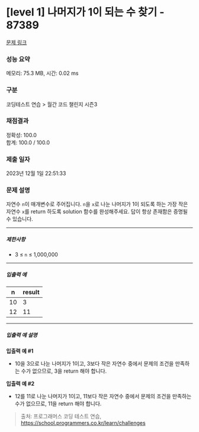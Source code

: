 # [level 1] 나머지가 1이 되는 수 찾기 - 87389 

[문제 링크](https://school.programmers.co.kr/learn/courses/30/lessons/87389) 

### 성능 요약

메모리: 75.3 MB, 시간: 0.02 ms

### 구분

코딩테스트 연습 > 월간 코드 챌린지 시즌3

### 채점결과

정확성: 100.0<br/>합계: 100.0 / 100.0

### 제출 일자

2023년 12월 1일 22:51:33

### 문제 설명

<p>자연수 <code>n</code>이 매개변수로 주어집니다. <code>n</code>을 <code>x</code>로 나눈 나머지가 1이 되도록 하는 가장 작은 자연수 <code>x</code>를 return 하도록 solution 함수를 완성해주세요. 답이 항상 존재함은 증명될 수 있습니다.</p>

<hr>

<h5>제한사항</h5>

<ul>
<li>3 ≤ <code>n</code> ≤ 1,000,000</li>
</ul>

<hr>

<h5>입출력 예</h5>
<table class="table">
        <thead><tr>
<th>n</th>
<th>result</th>
</tr>
</thead>
        <tbody><tr>
<td>10</td>
<td>3</td>
</tr>
<tr>
<td>12</td>
<td>11</td>
</tr>
</tbody>
      </table>
<hr>

<h5>입출력 예 설명</h5>

<p><strong>입출력 예 #1</strong></p>

<ul>
<li>10을 3으로 나눈 나머지가 1이고, 3보다 작은 자연수 중에서 문제의 조건을 만족하는 수가 없으므로, 3을 return 해야 합니다.</li>
</ul>

<p><strong>입출력 예 #2</strong></p>

<ul>
<li>12를 11로 나눈 나머지가 1이고, 11보다 작은 자연수 중에서 문제의 조건을 만족하는 수가 없으므로, 11을 return 해야 합니다.</li>
</ul>


> 출처: 프로그래머스 코딩 테스트 연습, https://school.programmers.co.kr/learn/challenges